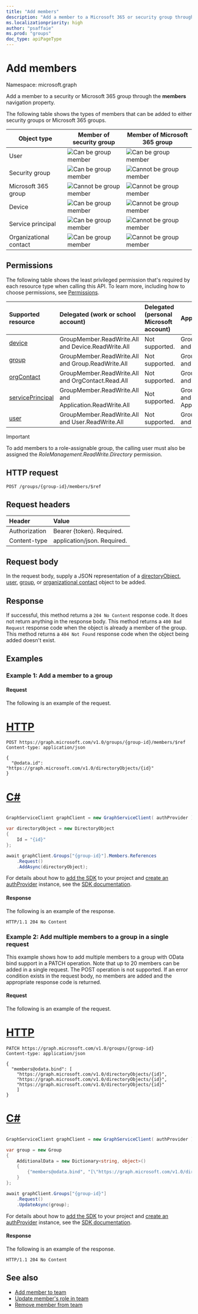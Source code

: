```yaml
---
title: "Add members"
description: "Add a member to a Microsoft 365 or security group through the members navigation property."
ms.localizationpriority: high
author: "psaffaie"
ms.prod: "groups"
doc_type: apiPageType
---
```


# Add members

Namespace: microsoft.graph

Add a member to a security or Microsoft 365 group through the **members** navigation property.

The following table shows the types of members that can be added to either security groups or Microsoft 365 groups.

| Object type             | Member of security group     | Member of Microsoft 365 group |
|-------------------------|-------------------------------|-------------------------------|
| User                   | ![Can be group member][Yes]   | ![Can be group member][Yes]   |
| Security group         | ![Can be group member][Yes]   | ![Cannot be group member][No] |
| Microsoft 365 group    | ![Cannot be group member][No] | ![Cannot be group member][No] |
| Device                 | ![Can be group member][Yes]   | ![Cannot be group member][No] |
| Service principal      | ![Can be group member][Yes]   | ![Cannot be group member][No] |
| Organizational contact | ![Can be group member][Yes]   | ![Cannot be group member][No] |

[Yes]: /graph/images/yesandnosymbols/greencheck.svg
[No]: /graph/images/yesandnosymbols/no.svg
## Permissions

The following table shows the least privileged permission that's required by each resource type when calling this API. To learn more, including how to choose permissions, see [Permissions](/graph/permissions-reference).

| Supported resource                        | Delegated (work or school account)                      | Delegated (personal Microsoft account) | Application                                             |
|:-------------------------------------------|:---------------------------------------------------------|:----------------------------------------|:---------------------------------------------------------|
| [device](../resources/device.md)          | GroupMember.ReadWrite.All and Device.ReadWrite.All      | Not supported.                         | GroupMember.ReadWrite.All and Device.ReadWrite.All      |
| [group](../resources/group.md)            | GroupMember.ReadWrite.All and Group.ReadWrite.All       | Not supported.                         | GroupMember.ReadWrite.All and Group.ReadWrite.All       |
| [orgContact](../resources/device.md)      | GroupMember.ReadWrite.All and OrgContact.Read.All       | Not supported.                         | GroupMember.ReadWrite.All and OrgContact.Read.All       |
| [servicePrincipal](../resources/group.md) | GroupMember.ReadWrite.All and Application.ReadWrite.All | Not supported.                         | GroupMember.ReadWrite.All and Application.ReadWrite.All |
| [user](../resources/user.md)              | GroupMember.ReadWrite.All and User.ReadWrite.All        | Not supported.                         | GroupMember.ReadWrite.All and User.ReadWrite.All       |

> [!IMPORTANT]
> To add members to a role-assignable group, the calling user must also be assigned the _RoleManagement.ReadWrite.Directory_ permission.

## HTTP request

<!-- { "blockType": "ignored" } -->

```http
POST /groups/{group-id}/members/$ref
```

## Request headers

| Header        | Value                       |
| :------------ | :-------------------------- |
| Authorization | Bearer {token}. Required.   |
| Content-type  | application/json. Required. |

## Request body

In the request body, supply a JSON representation of a [directoryObject](../resources/directoryobject.md), [user](../resources/user.md), [group](../resources/group.md), or [organizational contact](../resources/orgcontact.md) object to be added.

## Response

If successful, this method returns a `204 No Content` response code. It does not return anything in the response body. This method returns a `400 Bad Request` response code when the object is already a member of the group. This method returns a `404 Not Found` response code when the object being added doesn't exist.

## Examples

### Example 1: Add a member to a group

#### Request

The following is an example of the request.

# [HTTP](#tab/http)

<!-- {
  "blockType": "request",
  "name": "add_member_to_group"
}-->

```http
POST https://graph.microsoft.com/v1.0/groups/{group-id}/members/$ref
Content-type: application/json

{
  "@odata.id": "https://graph.microsoft.com/v1.0/directoryObjects/{id}"
}
```

# [C#](#tab/csharp)

```csharp

GraphServiceClient graphClient = new GraphServiceClient( authProvider );

var directoryObject = new DirectoryObject
{
	Id = "{id}"
};

await graphClient.Groups["{group-id}"].Members.References
	.Request()
	.AddAsync(directoryObject);

```


 For details about how to [add the SDK](/graph/sdks/sdk-installation) to your project and [create an authProvider](/graph/sdks/choose-authentication-providers) instance, see the [SDK documentation](/graph/sdks/sdks-overview).

#### Response

The following is an example of the response.

<!-- {
  "blockType": "response"
} -->

```http
HTTP/1.1 204 No Content
```

### Example 2: Add multiple members to a group in a single request

This example shows how to add multiple members to a group with OData bind support in a PATCH operation. Note that up to 20 members can be added in a single request. The POST operation is not supported. If an error condition exists in the request body, no members are added and the appropriate response code is returned.

#### Request

The following is an example of the request.

# [HTTP](#tab/http)

<!-- {
  "blockType": "request",
  "name": "add_multiple_members_to_group"
}-->

```http
PATCH https://graph.microsoft.com/v1.0/groups/{group-id}
Content-type: application/json

{
  "members@odata.bind": [
    "https://graph.microsoft.com/v1.0/directoryObjects/{id}",
    "https://graph.microsoft.com/v1.0/directoryObjects/{id}",
    "https://graph.microsoft.com/v1.0/directoryObjects/{id}"
    ]
}
```

# [C#](#tab/csharp)

```csharp

GraphServiceClient graphClient = new GraphServiceClient( authProvider );

var group = new Group
{
	AdditionalData = new Dictionary<string, object>()
	{
		{"members@odata.bind", "[\"https://graph.microsoft.com/v1.0/directoryObjects/{id}\",\"https://graph.microsoft.com/v1.0/directoryObjects/{id}\",\"https://graph.microsoft.com/v1.0/directoryObjects/{id}\"]"}
	}
};

await graphClient.Groups["{group-id}"]
	.Request()
	.UpdateAsync(group);

```


 For details about how to [add the SDK](/graph/sdks/sdk-installation) to your project and [create an authProvider](/graph/sdks/choose-authentication-providers) instance, see the [SDK documentation](/graph/sdks/sdks-overview).

#### Response

The following is an example of the response.

<!-- {
  "blockType": "response"
} -->

```http
HTTP/1.1 204 No Content
```

## See also

- [Add member to team](team-post-members.md)
- [Update member's role in team](team-update-members.md)
- [Remove member from team](team-delete-members.md)

<!-- uuid: 8fcb5dbc-d5aa-4681-8e31-b001d5168d79
2015-10-25 14:57:30 UTC -->
<!-- {
  "type": "#page.annotation",
  "description": "Create member",
  "keywords": "",
  "section": "documentation",
  "tocPath": "",
  "suppressions": [
    "Error: /api/group-post-members.md:
      Failed to parse enumeration values for type microsoft.graph.add. Table requires a column header named one of the following: Member, Name, Value"
  ]
}-->
